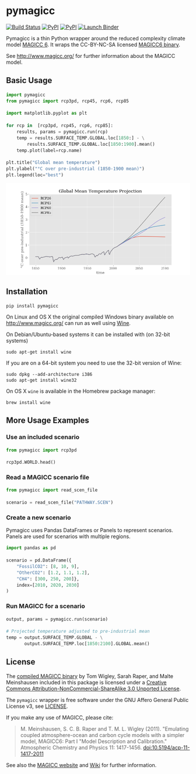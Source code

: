 # pymagicc

[![Build Status](https://img.shields.io/travis/openclimatedata/pymagicc.svg)](https://travis-ci.org/openclimatedata/pymagicc)
[![PyPI](https://img.shields.io/pypi/pyversions/pymagicc.svg)](https://pypi.python.org/pypi/pymagicc)
[![PyPI](https://img.shields.io/pypi/v/pymagicc.svg)](https://pypi.python.org/pypi/pymagicc)
[![Launch Binder](https://img.shields.io/badge/launch-binder-e66581.svg)](http://mybinder.org/repo/openclimatedata/pymagicc)

Pymagicc is a thin Python wrapper around the reduced complexity climate model
[MAGICC 6](http://magicc.org/). It wraps the CC-BY-NC-SA licensed
[MAGICC6 binary](http://www.magicc.org/download6).

See http://www.magicc.org/ for further information about the MAGICC model.

## Basic Usage

```python
import pymagicc
from pymagicc import rcp3pd, rcp45, rcp6, rcp85

import matplotlib.pyplot as plt

for rcp in  [rcp3pd, rcp45, rcp6, rcp85]:
    results, params = pymagicc.run(rcp)
    temp = results.SURFACE_TEMP.GLOBAL.loc[1850:] - \
        results.SURFACE_TEMP.GLOBAL.loc[1850:1900].mean()
    temp.plot(label=rcp.name)

plt.title("Global mean temperature")
plt.ylabel("°C over pre-industrial (1850-1900 mean)")
plt.legend(loc="best")
```

![](scripts/example-plot.png)


## Installation

    pip install pymagicc

On Linux and OS X the original compiled Windows binary available on
http://www.magicc.org/ can run as well using [Wine](https://www.winehq.org/).

On Debian/Ubuntu-based systems it can be installed with (on 32-bit systems)

    sudo apt-get install wine

If you are on a 64-bit system you need to use the 32-bit version of Wine:

    sudo dpkg --add-architecture i386
    sudo apt-get install wine32

On OS X `wine` is available in the Homebrew package manager:

    brew install wine


## More Usage Examples

### Use an included scenario

```python
from pymagicc import rcp3pd

rcp3pd.WORLD.head()
```

### Read a MAGICC scenario file

```python
from pymagicc import read_scen_file

scenario = read_scen_file("PATHWAY.SCEN")
```

### Create a new scenario

Pymagicc uses Pandas DataFrames or Panels to represent scenarios. Panels are
used for scenarios with multiple regions.

```python
import pandas as pd

scenario = pd.DataFrame({
    "FossilCO2": [8, 10, 9],
    "OtherCO2": [1.2, 1.1, 1.2],
    "CH4": [300, 250, 200]},
    index=[2010, 2020, 2030]
)

```

### Run MAGICC for a scenario

```python
output, params = pymagicc.run(scenario)

# Projected temperature adjusted to pre-industrial mean
temp = output.SURFACE_TEMP.GLOBAL - \
       output.SURFACE_TEMP.loc[1850:2100].GLOBAL.mean()
```


## License

The [compiled MAGICC binary](http://www.magicc.org/download6) by Tom Wigley,
Sarah Raper, and Malte Meinshausen included in this package is licensed under a [Creative Commons Attribution-NonCommercial-ShareAlike 3.0 Unported License](https://creativecommons.org/licenses/by-nc-sa/3.0/).


The `pymagicc` wrapper is free software under the GNU Affero General Public
License v3, see [LICENSE](./LICENSE).

If you make any use of MAGICC, please cite:

> M. Meinshausen, S. C. B. Raper and T. M. L. Wigley (2011). "Emulating coupled
atmosphere-ocean and carbon cycle models with a simpler model, MAGICC6: Part I
"Model Description and Calibration." Atmospheric Chemistry and Physics 11: 1417-1456.
[doi:10.5194/acp-11-1417-2011](https://dx.doi.org/10.5194/acp-11-1417-2011)

See also the [MAGICC website](http://magicc.org/) and
[Wiki](http://wiki.magicc.org/index.php?title=Main_Page)
for further information.
